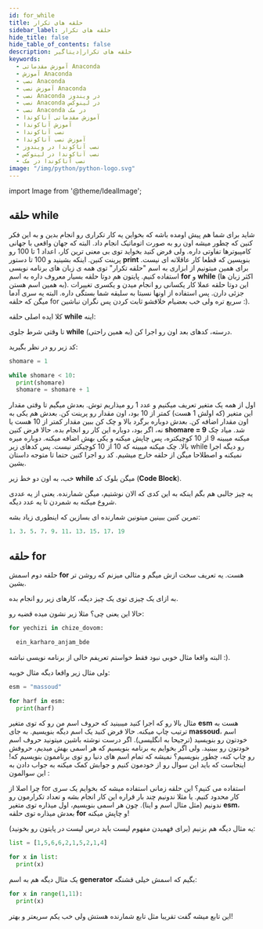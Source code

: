 ```yaml
---
id: for_while
title: حلقه های تکرار
sidebar_label: حلقه های تکرار
hide_title: false
hide_table_of_contents: false
description: حلقه های تکرار|دیتاگیر
keywords:
  - آموزش مقدماتی Anaconda
  - آموزش Anaconda
  - نصب Anaconda
  - آموزش نصب Anaconda
  - نصب Anaconda در ویندوز
  - نصب Anaconda در لینوکس
  - نصب Anaconda در مک
  - آموزش مقدماتی آناکوندا
  - آموزش آناکوندا
  - نصب آناکوندا
  - آموزش نصب آناکوندا
  - نصب آناکوندا در ویندوز
  - نصب آناکوندا در لینوکس
  - نصب آناکوندا در مک
image: "/img/python/python-logo.svg"
---
```


import Image from '@theme/IdealImage';

## **حلقه while**

شاید برای شما هم پیش اومده باشه که بخواین یه کار تکراری رو انجام بدین و به این فکر کنین که چطور میشه اون رو به صورت اتوماتیک انجام داد. البته که جهان واقعی با جهانی کامپیوترها تفاوتی داره. ولی فرض کنید بخواید توی بی معنی ترین کار، اعداد 1 تا 100 رو پرینت کنین. اینکه بشینید و 100 تا دستور **print** بنویسین که قطعا کار عاقلانه ای نیست. برای همین میتونیم از ابزاری به اسم "حلقه تکرار" توی همه ی زبان های برنامه نویسی استفاده کنیم. پایتون هم دوتا حلقه بسیار معروف داره به اسم **for** و **while** (اکثر زبان ها به همین اسم هستن). این دوتا حلقه عملا کار یکسانی رو انجام میدن و یکسری تغییرات جزئی دارن. پس استفاده از اونها نسبتا به سلیقه شما بستگی داره. البته یه سری آدما میگن که حلقه for سریع تره ولی خب بعضیام خلافشو ثابت کردن پس نگران نباشین :).

کلا ایده اصلی حلقه **while** اینه:

تا وقتی شرط جلوی **while** درسته، کدهای بعد اون رو اجرا کن (به همین راحتی).

کد زیر رو در نظر بگیرید:

```python
shomare = 1

while shomare < 10:
  print(shomare)
  shomare = shomare + 1
```

اول از همه یک متغیر تعریف میکنیم و عدد 1 رو میذاریم توش. بعدش میگیم تا وقتی مقدار این متغیر (که اولش 1 هست) کمتر از 10 بود، اون مقدار رو پرینت کن. بعدش هم یکی به اون مقدار اضافه کن. بعدش دوباره برگرد بالا و چک کن ببین مقدار کمتر از 10 هست یا نه، اگر بود، دوباره این کار رو انجام بده. حالا فرض کنین **shomare = 9**  شد. میاد چک میکنه میبینه 9 از 10 کوچیکتره، پس چاپش میکنه و یکی بهش اضافه میکنه. دوباره میره بالا. چک میکنه میبینه که 10 از 10 کوچیکتر نیست. پس کدهای زیر while رو دیگه اجرا نمیکنه و اصطلاحا میگن از حلقه خارج میشیم. کد رو اجرا کنین حتما تا متوجه داستان بشین.

خب، به اون دو خط زیر **while** میگن بلوک کد (**Code Block**).

یه چیز جالبی هم بگم اینکه به این کدی که الان نوشتیم، میگن شمارنده. یعنی از یه عددی شروع میکنه به شمردن تا یه عدد دیگه.

 تمرین کنین ببینین میتونین شمارنده ای بسازین که اینطوری زیاد بشه:

```python
1، 3، 5، 7، 9، 11، 13، 15، 17، 19
```

## **حلقه for**

حلقه دوم اسمش **for** هست. یه تعریف سخت ازش میگم و مثالی میزنم که روشن تر بشین.

به ازای یک چیزی توی یک چیز دیگه، کارهای زیر رو انجام بده.

حالا این یعنی چی؟ مثلا زیر نشون میده قضیه رو:

```python
for yechizi in chize_dovom:

  ein_karharo_anjam_bde
```

البته واقعا مثال خوبی نبود فقط خواستم تعریفم خالی از برنامه نویسی نباشه :).

ولی مثال زیر واقعا دیگه مثال خوبیه:

```python
esm = "massoud"

for harf in esm:
  print(harf)
```

مثال بالا رو که اجرا کنید میبینید که حروف اسم من رو که توی متغیر **esm** هست به ترتیب چاپ میکنه. حالا فرض کنید یک اسم دیگه بنویسیم. به جای **massoud**، اسم خودتون رو بنویسید (ترجیحا به انگلیسی). اگر درست نوشته باشین میتونید حروف اسم خودتون رو ببینید. ولی اگر بخوایم یه برنامه بنویسیم که هر اسمی بهش میدیم، حروفش رو چاپ کنه، چطور بنویسیم؟ نمیشه که تمام اسم های دنیا رو توی برناممون بنویسیم که! اینجاست که باید این سوال رو از خودمون کنیم و جوابش کمک میکنه به جواب دادن به این سوالمون :

چرا اصلا از for استفاده می کنیم؟ این حلقه زمانی استفاده میشه که بخوایم یک سری کار محدود کنیم. یا مثلا ندونیم چند بار قراره این کار انجام بشه و تعداد تکرارمون رو ندونیم (مثل مثال اسم و اینا). چون هر اسمی بنویسیم، اول میذاره توی متغیر **esm**، بعدش میذاره توی حلقه **for** و چاپش میکنه!

یه مثال دیگه هم بزنیم (برای فهمیدن مفهوم لیست باید درس لیست در پایتون رو بخونید):

```python
list = [1,5,6,6,2,1,5,2,1,4]

for x in list:
  print(x)
```

یک مثال دیگه هم به اسم **generator** بگیم که اسمش خیلی قشنگه:

```python
for x in range(1,11):
  print(x)
```

این تابع میشه گفت تقریبا مثل تابع شمارنده هستش ولی خب یکم سریعتر و بهتر!

